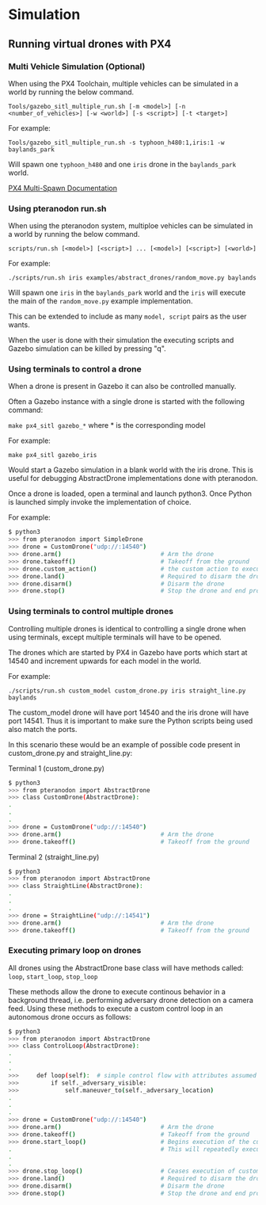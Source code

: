 # Simulation
   
## Running virtual drones with PX4

### Multi Vehicle Simulation (Optional)

When using the PX4 Toolchain, multiple vehicles can be simulated in a world by running the below command.

`Tools/gazebo_sitl_multiple_run.sh [-m <model>] [-n <number_of_vehicles>] [-w <world>] [-s <script>] [-t <target>]`

For example:

`Tools/gazebo_sitl_multiple_run.sh -s typhoon_h480:1,iris:1 -w baylands_park`

Will spawn one `typhoon_h480` and one `iris` drone in the `baylands_park` world. 

[PX4 Multi-Spawn Documentation](http://docs.px4.io/main/en/simulation/multi_vehicle_simulation_gazebo.html)

### Using pteranodon run.sh

When using the pteranodon system, multiploe vehicles can be simulated in a world by running the below command.

`scripts/run.sh [<model>] [<script>] ... [<model>] [<script>] [<world>]`

For example:

`./scripts/run.sh iris examples/abstract_drones/random_move.py baylands`

Will spawn one `iris` in the `baylands_park` world and the `iris` will execute the main of the `random_move.py` example implementation.

This can be extended to include as many `model, script` pairs as the user wants.

When the user is done with their simulation the executing scripts and Gazebo simulation can be killed by pressing "q". 

### Using terminals to control a drone

When a drone is present in Gazebo it can also be controlled manually.

Often a Gazebo instance with a single drone is started with the following command: 

`make px4_sitl gazebo_*` where * is the corresponding model

For example:

`make px4_sitl gazebo_iris`

Would start a Gazebo simulation in a blank world with the iris drone. This is useful for debugging AbstractDrone implementations done with pteranodon.

Once a drone is loaded, open a terminal and launch python3. Once Python is launched simply invoke the implementation of choice. 

For example:

```bash
$ python3
>>> from pteranodon import SimpleDrone
>>> drone = CustomDrone("udp://:14540")
>>> drone.arm()                            # Arm the drone
>>> drone.takeoff()                        # Takeoff from the ground
>>> drone.custom_action()                  # the custom action to execute
>>> drone.land()                           # Required to disarm the drone
>>> drone.disarm()                         # Disarm the drone
>>> drone.stop()                           # Stop the drone and end program execution
```

### Using terminals to control multiple drones

Controlling multiple drones is identical to controlling a single drone when using terminals, except multiple terminals will have to be opened. 

The drones which are started by PX4 in Gazebo have ports which start at 14540 and increment upwards for each model in the world. 

For example: 

`./scripts/run.sh custom_model custom_drone.py iris straight_line.py baylands`

The custom_model drone will have port 14540 and the iris drone will have port 14541. Thus it is important to make sure the Python scripts being used also match the ports.

In this scenario these would be an example of possible code present in custom_drone.py and straight_line.py:

Terminal 1 (custom_drone.py)
```bash
$ python3
>>> from pteranodon import AbstractDrone
>>> class CustomDrone(AbstractDrone):
.
.
.
>>> drone = CustomDrone("udp://:14540")
>>> drone.arm()                            # Arm the drone
>>> drone.takeoff()                        # Takeoff from the ground
```

Terminal 2 (straight_line.py)
```bash
$ python3
>>> from pteranodon import AbstractDrone
>>> class StraightLine(AbstractDrone):
.
.
.
>>> drone = StraightLine("udp://:14541")
>>> drone.arm()                            # Arm the drone
>>> drone.takeoff()                        # Takeoff from the ground
```

### Executing primary loop on drones

All drones using the AbstractDrone base class will have methods called: `loop`, `start_loop`, `stop_loop`

These methods allow the drone to execute continous behavior in a background thread, i.e. performing adversary drone detection on a camera feed.
Using these methods to execute a custom control loop in an autonomous drone occurs as follows:

```bash
$ python3
>>> from pteranodon import AbstractDrone 
>>> class ControlLoop(AbstractDrone):
.
.
.
>>>     def loop(self):  # simple control flow with attributes assumed to contain valid data
>>>         if self._adversary_visible:
>>>             self.maneuver_to(self._adversary_location)
.
.
.
>>> drone = CustomDrone("udp://:14540")
>>> drone.arm()                            # Arm the drone
>>> drone.takeoff()                        # Takeoff from the ground
>>> drone.start_loop()                     # Begins execution of the custom control loop
.                                          # This will repeatedly execute the loop function defined above
.                                          
.
>>> drone.stop_loop()                      # Ceases execution of custom control loop
>>> drone.land()                           # Required to disarm the drone
>>> drone.disarm()                         # Disarm the drone
>>> drone.stop()                           # Stop the drone and end program execution
```
